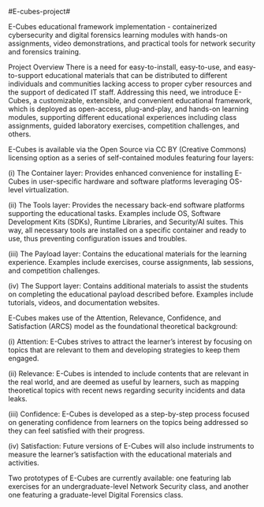 #E-cubes-project#


E-Cubes educational framework implementation - containerized cybersecurity and digital forensics learning modules with hands-on assignments, video demonstrations, and practical tools for network security and forensics training.

Project Overview
There is a need for easy-to-install, easy-to-use, and easy-to-support educational materials that can be distributed to different individuals and communities lacking access to proper cyber resources and the support of dedicated IT staff. Addressing this need, we introduce E-Cubes, a customizable, extensible, and convenient educational framework, which is deployed as open-access, plug-and-play, and hands-on learning modules, supporting different educational experiences including class assignments, guided laboratory exercises, competition challenges, and others.

E-Cubes is available via the Open Source via CC BY (Creative Commons) licensing option as a series of self-contained modules featuring four layers:

(i) The Container layer: Provides enhanced convenience for installing E-Cubes in user-specific hardware and software platforms leveraging OS-level virtualization.

(ii) The Tools layer: Provides the necessary back-end software platforms supporting the educational tasks. Examples include OS, Software Development Kits (SDKs), Runtime Libraries, and Security/AI suites. This way, all necessary tools are installed on a specific container and ready to use, thus preventing configuration issues and troubles.

(iii) The Payload layer: Contains the educational materials for the learning experience. Examples include exercises, course assignments, lab sessions, and competition challenges.

(iv) The Support layer: Contains additional materials to assist the students on completing the educational payload described before. Examples include tutorials, videos, and documentation websites.

E-Cubes makes use of the Attention, Relevance, Confidence, and Satisfaction (ARCS) model as the foundational theoretical background:

(i) Attention: E-Cubes strives to attract the learner’s interest by focusing on topics that are relevant to them and developing strategies to keep them engaged.

(ii) Relevance: E-Cubes is intended to include contents that are relevant in the real world, and are deemed as useful by learners, such as mapping theoretical topics with recent news regarding security incidents and data leaks.

(iii) Confidence: E-Cubes is developed as a step-by-step process focused on generating confidence from learners on the topics being addressed so they can feel satisfied with their progress.

(iv) Satisfaction: Future versions of E-Cubes will also include instruments to measure the learner’s satisfaction with the educational materials and activities.

Two prototypes of E-Cubes are currently available: one featuring lab exercises for an undergraduate-level Network Security class, and another one featuring a graduate-level Digital Forensics class.
